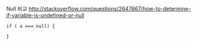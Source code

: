 Null 비교
http://stackoverflow.com/questions/2647867/how-to-determine-if-variable-is-undefined-or-null

    if ( a === null) {

    }


